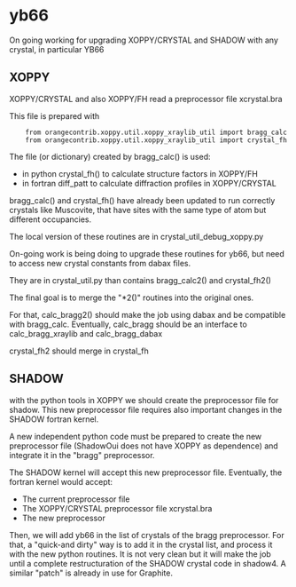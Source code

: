 yb66
====

On going working for upgrading XOPPY/CRYSTAL and SHADOW with any crystal, in particular YB66


XOPPY
-----

XOPPY/CRYSTAL and also XOPPY/FH read a preprocessor file xcrystal.bra

This file is prepared with 

```
    from orangecontrib.xoppy.util.xoppy_xraylib_util import bragg_calc
    from orangecontrib.xoppy.util.xoppy_xraylib_util import crystal_fh
```

The file (or dictionary) created by bragg_calc() is used:
 
- in python crystal_fh() to calculate structure factors in XOPPY/FH
- in fortran diff_patt to calculate diffraction profiles in XOPPY/CRYSTAL

bragg_calc() and crystal_fh() have already been updated to run correctly crystals like Muscovite, that have sites with the same type of atom but different occupancies. 

The local version of these routines are in crystal_util_debug_xoppy.py

On-going work is being doing to upgrade these routines for yb66, but need to access new crystal constants from dabax files. 

They are in crystal_util.py than contains bragg_calc2() and crystal_fh2()

The final goal is to merge the "*2()" routines into the original ones.

For that, calc_bragg2() should make the job using dabax and be compatible with bragg_calc.
Eventually, calc_bragg should be an interface to calc_bragg_xraylib and calc_bragg_dabax

crystal_fh2 should merge in crystal_fh


SHADOW
------

with the python tools in XOPPY we should create the preprocessor file for shadow. This new preprocessor file requires also important changes in the SHADOW fortran kernel.

A new independent python code must be prepared to create the new preprocessor file (ShadowOui does not have XOPPY as dependence) and integrate it in the "bragg" preprocessor.


The SHADOW kernel will accept this new preprocessor file. Eventually, the fortran kernel would accept:
- The current preprocessor file
- The XOPPY/CRYSTAL preprocessor file xcrystal.bra
- The new preprocessor

Then, we will add yb66 in the list of crystals of the bragg preprocessor. For that, a "quick-and dirty" way is to add it in the crystal list, and process it with the new python routines.  It is not very clean but it will make the job until a complete restructuration of the SHADOW crystal code in shadow4. A similar "patch" is already in use for Graphite.
